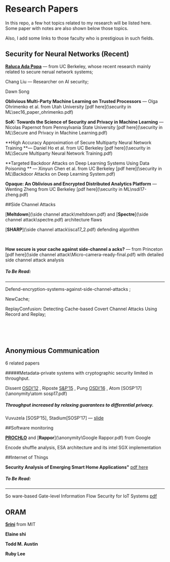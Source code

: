 # Research Papers

In this repo, a few hot topics related to my research will be listed here. Some paper with notes are also shown below those topics. 

Also, I add some links to those faculty who is prestigious in such fields.  



## Security for Neural Networks (Recent)

[**Raluca Ada Popa**](https://people.eecs.berkeley.edu/~raluca/) — from UC Berkeley, whose recent research mainly related to secure nerual network systems;

Chang Liu — Researcher on AI security; 

Dawn Song 



**Oblivious Multi-Party Machine Learning on Trusted Processors** — Olga Ohrimenko et al. from Utah University [pdf here](\security in ML\sec16_paper_ohrimenko.pdf)

**SoK: Towards the Science of Security and Privacy in Machine Learning** — Nicolas Papernot from Pennsylvania State University [pdf here](\security in ML\Secure and Privacy in Machine Learning.pdf)

**High Accuracy Approximation of Secure Multiparty Neural Network Training **— Daniel Ho et al. from UC Berkeley [pdf here](\security in ML\Secure Multiparty Neural Network Training.pdf)



**Targeted Backdoor Attacks on Deep Learning Systems Using Data Poisoning ** — Xinyun Chen et al. from UC Berkeley [pdf here](\security in ML\Backdoor Attacks on Deep Learning System.pdf)



**Opaque: An Oblivious and Encrypted Distributed Analytics Platform** — Wenting Zheng from UC Berkeley  [pdf here](\security in ML\nsdi17-zheng.pdf)



##Side Channel Attacks

[**Meltdown**](\side channel attack\meltdown.pdf) and [**Spectre**](\side channel attack\spectre.pdf) architecture flaws

[**SHARP**](\side channel attack\isca17_2.pdf) defending algorithm 

​		

**How secure is your cache against side-channel a acks?** — from Princeton	[pdf here](\side channel attack\Micro-camera-ready-final.pdf)  with detailed side channel attack analysis



##### To Be Read:

----

Defend-encryption-systems-against-side-channel-attacks ;

NewCache; 

ReplayConfusion: Detecting Cache-based Covert Channel Attacks Using Record and Replay; 


​			
​		
​	







## Anonymious Communication 

6 related papers

#####Metadata-private systems with cryptographic security limited in throughput.

Dissent [OSDI’12](\anonymity\osdi12-final-115.pdf) , Riposte [S&P’15](\anonymity\Riposte.pdf) , Pung [OSDI’16](\anonymity\osdi16-angel.pdf) , Atom [SOSP’17](\anonymity\atom sosp17.pdf)

##### Throughput increased by relaxing guarantees to differential privacy.

Vuvuzela [SOSP’15], Stadium[SOSP'17] — [slide](\anonymity\stadium-sosp17-slides.pdf)



##Software monitoring 

[**PROCHLO**](\anonymity\PROCHLO.pdf) and [**Rappor**](\anonymity\Google Rappor.pdf) from Google 

Encode shuffle analysis,  ESA architecture and its intel SGX implementation



##Internet of Things

**Security Analysis of Emerging Smart Home Applications"** [pdf here](\iot\smartthings_sp16.pdf)

##### To Be Read:

------

So ware-based Gate-level Information Flow Security for IoT Systems [pdf](\iot\micro17_cam.pdf)



## ORAM

[**Srini**](https://people.csail.mit.edu/devadas/) from MIT

**Elaine shi**



**Todd M. Austin**

**Ruby Lee**

 


​				
​			
​		
​	











  

